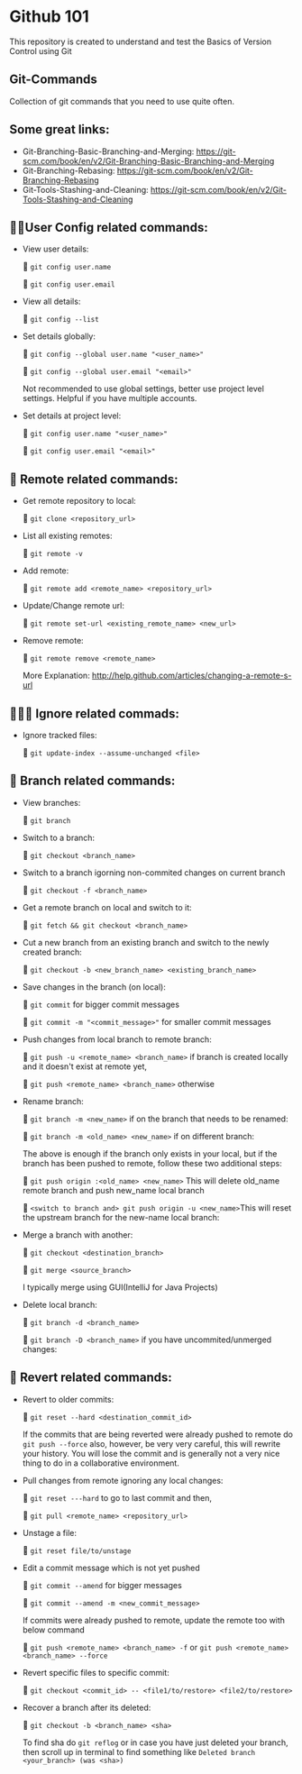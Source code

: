 # Github 101
This repository is created to understand and test the Basics of Version Control using Git

## Git-Commands
Collection of git commands that you need to use quite often.

## Some great links:
* Git-Branching-Basic-Branching-and-Merging: https://git-scm.com/book/en/v2/Git-Branching-Basic-Branching-and-Merging
* Git-Branching-Rebasing: https://git-scm.com/book/en/v2/Git-Branching-Rebasing
* Git-Tools-Stashing-and-Cleaning: https://git-scm.com/book/en/v2/Git-Tools-Stashing-and-Cleaning

## 🧑🏻User Config related commands:
* View user details:

  📝 `git config user.name`
 
  📝 `git config user.email`
* View all details:

  📝 `git config --list`
* Set details globally:

  📝 `git config --global user.name "<user_name>"`

  📝 `git config --global user.email "<email>"`

  Not recommended to use global settings, better use project level settings. Helpful if you have multiple accounts.
* Set details at project level:

  📝 `git config user.name "<user_name>"`

  📝 `git config user.email "<email>"`

## 🔁 Remote related commands:
* Get remote repository to local:

  📝 `git clone <repository_url>`

* List all existing remotes:

  📝 `git remote -v`

* Add remote:

  📝 `git remote add <remote_name> <repository_url>`

* Update/Change remote url:

  📝 `git remote set-url <existing_remote_name> <new_url>`

* Remove remote:

  📝 `git remote remove <remote_name>`

  More Explanation: http://help.github.com/articles/changing-a-remote-s-url

## 🤷🏻‍♂️ Ignore related commads:
* Ignore tracked files:

  📝 `git update-index --assume-unchanged <file>`


## 🌿 Branch related commands:
* View branches:

  📝 `git branch`

* Switch to a branch:

  📝 `git checkout <branch_name>`

* Switch to a branch igorning non-commited changes on current branch

  📝 `git checkout -f <branch_name>`

* Get a remote branch on local and switch to it:

  📝 `git fetch && git checkout <branch_name>`

* Cut a new branch from an existing branch and switch to the newly created branch:

  📝 `git checkout -b <new_branch_name> <existing_branch_name>`

* Save changes in the branch (on local):

  📝 `git commit` for bigger commit messages

  📝 `git commit -m "<commit_message>"` for smaller commit messages

* Push changes from local branch to remote branch:

  📝 `git push -u <remote_name> <branch_name>` if branch is created locally and it doesn't exist at remote yet,

  📝 `git push <remote_name> <branch_name>` otherwise
  
* Rename branch:

  📝 `git branch -m <new_name>` if on the branch that needs to be renamed: 

  📝 `git branch -m <old_name> <new_name>` if on different branch: 

  The above is enough if the branch only exists in your local, but if the branch has been pushed to remote, follow these two additional steps:

  📝 `git push origin :<old_name> <new_name>` This will delete old_name remote branch and push new_name local branch
  
  📝 `<switch to branch and> git push origin -u <new_name>`This will reset the upstream branch for the new-name local branch:

* Merge a branch with another:

  📝 `git checkout <destination_branch>`

  📝 `git merge <source_branch>`

  I typically merge using GUI(IntelliJ for Java Projects)
* Delete local branch:

  📝 `git branch -d <branch_name>`

  📝 `git branch -D <branch_name>` if you have uncommited/unmerged changes:
  
## 🔀 Revert related commands:
* Revert to older commits:

  📝 `git reset --hard <destination_commit_id>`

  If the commits that are being reverted were already pushed to remote do `git push --force` also, however, be very very careful, this will rewrite your history. You will lose the commit and is generally not a very nice thing to do in a collaborative environment.


* Pull changes from remote ignoring any local changes:

  📝 `git reset ---hard` to go to last commit and then,

  📝 `git pull <remote_name> <repository_url>`
  
* Unstage a file:

  📝 `git reset file/to/unstage`
  

* Edit a commit message which is not yet pushed

  📝 `git commit --amend` for bigger messages

  📝 `git commit --amend -m <new_commit_message>`

  If commits were already pushed to remote, update the remote too with below command

  📝 `git push <remote_name> <branch_name> -f` or `git push <remote_name> <branch_name> --force`


* Revert specific files to specific commit:

  📝 `git checkout <commit_id> -- <file1/to/restore> <file2/to/restore>`


* Recover a branch after its deleted:

  📝 `git checkout -b <branch_name> <sha>`

  To find sha do `git reflog` or in case you have just deleted your branch, then scroll up in terminal to find something like `Deleted branch <your_branch> (was <sha>)`
